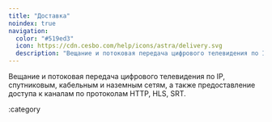```yaml
---
title: "Доставка"
noindex: true
navigation:
  color: "#519ed3"
  icon: https://cdn.cesbo.com/help/icons/astra/delivery.svg
  description: "Вещание и потоковая передача цифрового телевидения по IP, спутниковым, кабельным и наземным сетям, а также предоставление доступа к каналам по протоколам HTTP, HLS, SRT"
---
```


Вещание и потоковая передача цифрового телевидения по IP, спутниковым, кабельным и наземным сетям, а также предоставление доступа к каналам по протоколам HTTP, HLS, SRT.

:category
